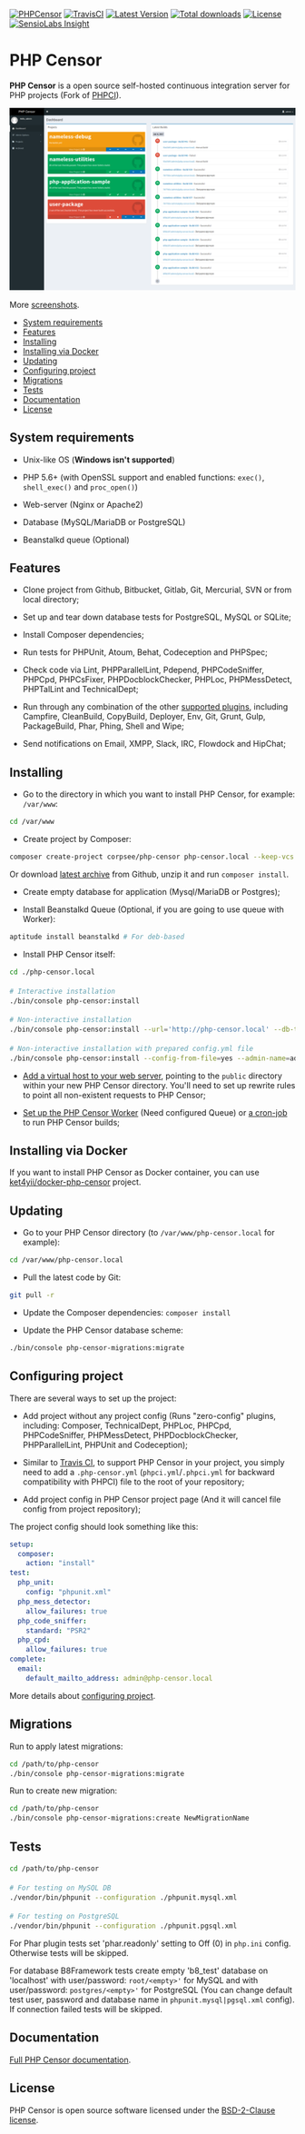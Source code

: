 [![PHPCensor](http://phpci.corpsee.com/build-status/image/9?branch=master&label=PHPCensor&style=flat-square)](http://phpci.corpsee.com/build-status/view/9?branch=master)
[![TravisCI](https://img.shields.io/travis/corpsee/php-censor/master.svg?label=TravisCI&style=flat-square)](https://travis-ci.org/corpsee/php-censor?branch=master)
[![Latest Version](https://img.shields.io/packagist/v/corpsee/php-censor.svg?label=Version&style=flat-square)](https://packagist.org/packages/corpsee/php-censor)
[![Total downloads](https://img.shields.io/packagist/dt/corpsee/php-censor.svg?label=Downloads&style=flat-square)](https://packagist.org/packages/corpsee/php-censor)
[![License](https://img.shields.io/packagist/l/corpsee/php-censor.svg?label=License&style=flat-square)](https://packagist.org/packages/corpsee/php-censor)
[![SensioLabs Insight](https://img.shields.io/sensiolabs/i/26f28bee-a861-45b2-bc18-ed2ac7defd22.svg?label=Insight&style=flat-square)](https://insight.sensiolabs.com/projects/26f28bee-a861-45b2-bc18-ed2ac7defd22)

PHP Censor
==========

**PHP Censor** is a open source self-hosted continuous integration server for PHP projects (Fork of 
[PHPCI](https://www.phptesting.org)).

[![Dashboard](docs/screenshots/dashboard.png)](docs/screenshots/dashboard.png)

More [screenshots](docs/en/screenshots.md).

* [System requirements](#system-requirements)
* [Features](#features)
* [Installing](#installing)
* [Installing via Docker](#installing-via-docker)
* [Updating](#updating)
* [Configuring project](#configuring-project)
* [Migrations](#migrations)
* [Tests](#tests)
* [Documentation](#documentation)
* [License](#license)

System requirements
-------------------

* Unix-like OS (**Windows isn't supported**)

* PHP 5.6+ (with OpenSSL support and enabled functions: `exec()`, `shell_exec()` and `proc_open()`)

* Web-server (Nginx or Apache2)

* Database (MySQL/MariaDB or PostgreSQL)

* Beanstalkd queue (Optional)

Features
--------

* Clone project from Github, Bitbucket, Gitlab, Git, Mercurial, SVN or from local directory;

* Set up and tear down database tests for PostgreSQL, MySQL or SQLite;

* Install Composer dependencies;

* Run tests for PHPUnit, Atoum, Behat, Codeception and PHPSpec;

* Check code via Lint, PHPParallelLint, Pdepend, PHPCodeSniffer, PHPCpd, PHPCsFixer, PHPDocblockChecker, PHPLoc, 
PHPMessDetect, PHPTalLint and TechnicalDept;

* Run through any combination of the other [supported plugins](docs/en/README.md), including Campfire, CleanBuild, 
CopyBuild, Deployer, Env, Git, Grunt, Gulp, PackageBuild, Phar, Phing, Shell and Wipe;

* Send notifications on Email, XMPP, Slack, IRC, Flowdock and HipChat;

Installing
----------

* Go to the directory in which you want to install PHP Censor, for example: `/var/www`:

```bash
cd /var/www
```

* Create project by Composer:

```bash
composer create-project corpsee/php-censor php-censor.local --keep-vcs
```

Or download [latest archive](https://github.com/corpsee/php-censor/releases/latest) from Github, unzip it and run 
`composer install`.

* Create empty database for application (Mysql/MariaDB or Postgres);

* Install Beanstalkd Queue (Optional, if you are going to use queue with Worker):

```bash
aptitude install beanstalkd # For deb-based
```

* Install PHP Censor itself:

```bash
cd ./php-censor.local

# Interactive installation
./bin/console php-censor:install

# Non-interactive installation
./bin/console php-censor:install --url='http://php-censor.local' --db-type=pgsql --db-host=localhost --db-name=php-censor --db-user=php-censor --db-password=php-censor --db-port=null --admin-name=admin --admin-password=admin --admin-email='admin@php-censor.local' --queue-use=1 --queue-host=localhost --queue-name=php-censor

# Non-interactive installation with prepared config.yml file
./bin/console php-censor:install --config-from-file=yes --admin-name=admin --admin-password=admin --admin-email='admin@php-censor.local'
```

* [Add a virtual host to your web server](docs/en/virtual_host.md), pointing to the `public` directory within your new
PHP Censor directory. You'll need to set up rewrite rules to point all non-existent requests to PHP Censor;

* [Set up the PHP Censor Worker](docs/en/workers/worker.md) (Need configured Queue) or 
[a cron-job](docs/en/workers/cron.md) to run PHP Censor builds;

Installing via Docker
--------------------

If you want to install PHP Censor as Docker container, you can use 
[ket4yii/docker-php-censor](https://github.com/ket4yii/docker-php-censor) project.

Updating
--------

* Go to your PHP Censor directory (to `/var/www/php-censor.local` for example):

```bash
cd /var/www/php-censor.local
```

* Pull the latest code by Git:

```bash
git pull -r
```

* Update the Composer dependencies: `composer install`

* Update the PHP Censor database scheme:

```bash
./bin/console php-censor-migrations:migrate
```

Configuring project
-------------------

There are several ways to set up the project:

* Add project without any project config (Runs "zero-config" plugins, including: Composer, TechnicalDept, PHPLoc, 
PHPCpd, PHPCodeSniffer, PHPMessDetect, PHPDocblockChecker, PHPParallelLint, PHPUnit and Codeception);

* Similar to [Travis CI](https://travis-ci.org), to support PHP Censor in your project, you simply need to add a 
`.php-censor.yml` (`phpci.yml`/`.phpci.yml` for backward compatibility with PHPCI) file to the root of your repository;

* Add project config in PHP Censor project page (And it will cancel file config from project repository);

The project config should look something like this:

```yml
setup:
  composer:
    action: "install"
test:
  php_unit:
    config: "phpunit.xml"
  php_mess_detector:
    allow_failures: true
  php_code_sniffer:
    standard: "PSR2"
  php_cpd:
    allow_failures: true
complete:
  email:
    default_mailto_address: admin@php-censor.local
```

More details about [configuring project](docs/en/configuring_project.md).

Migrations
----------

Run to apply latest migrations:

```bash
cd /path/to/php-censor
./bin/console php-censor-migrations:migrate
```

Run to create new migration:

```bash
cd /path/to/php-censor
./bin/console php-censor-migrations:create NewMigrationName
```

Tests
-----

```bash
cd /path/to/php-censor

# For testing on MySQL DB
./vendor/bin/phpunit --configuration ./phpunit.mysql.xml

# For testing on PostgreSQL
./vendor/bin/phpunit --configuration ./phpunit.pgsql.xml
```

For Phar plugin tests set 'phar.readonly' setting to Off (0) in `php.ini` config. Otherwise tests will be skipped.  

For database B8Framework tests create empty 'b8_test' database on 'localhost' with user/password: `root/<empty>'` 
for MySQL and with user/password: `postgres/<empty>'` for PostgreSQL (You can change default test user, password and 
database name in `phpunit.mysql|pgsql.xml` config). If connection failed tests will be skipped.

Documentation
-------------

[Full PHP Censor documentation](docs/en/README.md).

License
-------

PHP Censor is open source software licensed under the [BSD-2-Clause license](LICENSE.md).
